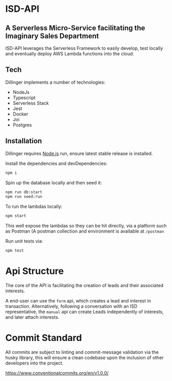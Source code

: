 # ISD-API
## A Serverless Micro-Service facilitating the Imaginary Sales Department

ISD-API leverages the Serverless Framework to easily develop, test locally and eventually deploy AWS Lambda functions into the cloud.


## Tech

Dillinger implements a number of technologies:

- NodeJs
- Typescript
- Serverless Stack
- Jest
- Docker
- Joi
- Postgres

## Installation

Dillinger requires [Node.js](https://nodejs.org/) run, ensure latest stable release is installed.

Install the dependencies and devDependencies:

```sh
npm i
```

Spin up the database locally and then seed it:

```sh
npm run db:start
npm run seed:run
```

To run the lambdas locally: 

```sh
npm start
```
This well expose the lambdas so they can be hit directly, via a platform such as Postman (A postman collection and environment is available at `/postman`

Run unit tests via: 
```sh
npm test
```

# Api Structure

The core of the API is facilitating the creation of leads and their associated interests.

A end-user can use the `form` api, which creates a lead and interest in transaction.
Alternatively, following a conversation with an ISD representative, the `manual` api can create Leads independently of interests, and later attach interests. 

# Commit Standard

All commits are subject to linting and commit-message validation via the husky library, this will ensure a clean codebase upon the inclusion of other developers into the project. 

https://www.conventionalcommits.org/en/v1.0.0/
